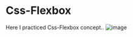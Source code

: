 # Css-Flexbox
Here I practiced Css-Flexbox concept..
![image](https://github.com/yogeswar18/Css-Flexbox/assets/106246472/a30abc43-eb9e-4835-8c85-9fea3d753eae)

